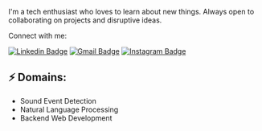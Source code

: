 I'm a tech enthusiast who loves to learn about new things. Always open to collaborating on projects and disruptive ideas.

Connect with me:

[![Linkedin Badge](https://img.shields.io/badge/-TanmayKhandelwal-blue?style=flat-square&logo=Linkedin&logoColor=white&link=https://www.linkedin.com/in/tanmay-khandelwal-8a386a199/)](https://www.linkedin.com/in/tanmay-khandelwal-8a386a199/)
[![Gmail Badge](https://img.shields.io/badge/-Gmail-d14836?style=flat-square&logo=Gmail&logoColor=white&link=mailto:f20170106p@alumni.bits-pilani.ac.in)](mailto:f20170106p@alumni.bits-pilani.ac.in)
[![Instagram Badge](https://img.shields.io/badge/-__rythmmm__-e4405f?style=flat-square&logo=Instagram&logoColor=white&link=https://www.instagram.com/_rythmmm_/)](https://www.instagram.com/_rythmmm_/)
## ⚡ Domains:
- Sound Event Detection 
- Natural Language Processing
- Backend Web Development


